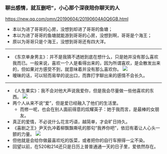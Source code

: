 ### 聊出感情，就互删吧”，小心那个深夜陪你聊天的人
https://new.qq.com/omn/20190604/20190604A0Q6GB.html
- 本以为进了哥哥的心房，没想到却进了哥哥的鱼塘；
- 本以为进了哥哥的鱼塘就能游到哥哥的心房，没想到啊，哥哥是个海王；
- 原以为哥哥只是个海王，没想到哥哥还有四大洋。
---
- 《东京单身男主》：并不是我猜不透她到底在想什么，只是她并没有那么喜欢我而已。一般来说，喜欢一个人是看得出来的，因为所谓喜欢，是会散发出来的，但如果对方感受不到，就意味着并没有那么喜欢你。
![](https://inews.gtimg.com/newsapp_match/0/9202143482/0)
- 暧昧的话，可以轻而易举的说出口，而靠打字聊出来的感情不会长久。
---
- 《人生果实》：我不会对他大声说我爱你，但是我会尽量做一些他喜欢的东西。
![](https://inews.gtimg.com/newsapp_match/0/9159180621/0)
- 两个人从来不说“爱”，但是爱已经融入了他们的生活里。
  - 而修一呢，也会在别人面前得意的炫耀英子：她于我而言，是最棒的女朋友。
- 真正的爱情，不必说什么花言巧语，越简单，才会旷日持久。
- 《喜剧之王》尹天仇冲着柳飘飘嘶吼的那句“我养你吧”，依旧有着让人心头一颤的力量。
![](https://inews.gtimg.com/newsapp_match/0/9159180623/0)
- 但他就是会给你做最喜欢吃的饭菜，或者把你的自行车擦得一尘不染。
- 回望以前，在520和214还只是日历上普普通通一天的日子里，爱依然存在。